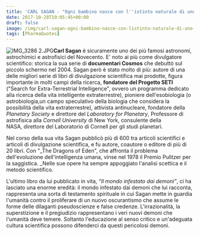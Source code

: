 ```yaml
---
title: 'CARL SAGAN - "Ogni bambino nasce con l''istinto naturale di uno scienziato, ma noi lo distruggiamo. Pochi attraversano questo sistema mantenendo intatta la capacità di meravigliarsi e l''entusiasmo per la scienza"'
date: 2017-10-28T19:05:45+00:00
draft: false
image: /img/carl-sagan-ogni-bambino-nasce-con-listinto-naturale-di-uno-scienziato-ma-noi-lo-distruggiamo-pochi-attraversano-questo-sistema-mantenendo-intatta-la-capacita-di-meravigliarsi-e-lentusiasmo-p.md/img_3286-2.jpg
tags: [PharmaQuotes]
---
```


![IMG_3286 2.JPG](/img/carl-sagan-ogni-bambino-nasce-con-listinto-naturale-di-uno-scienziato-ma-noi-lo-distruggiamo-pochi-attraversano-questo-sistema-mantenendo-intatta-la-capacita-di-meravigliarsi-e-lentusiasmo-p.md/img_3286-2.jpg)**Carl Sagan** è sicuramente uno dei più famosi astronomi, astrochimici e astrofisici del Novecento. E' noto ai più come divulgatore scientifico: storica la sua serie di **documentari Cosmos** che debuttò sul piccolo schermo nel 2004. Sagan però è stato molto di più: autore di una delle migliori serie di libri di divulgazione scientifica mai prodotte, figura importante in molti campi della ricerca, **fondatore del Progetto SETI** ("Search for Extra-Terrestrial Intelligence", ovvero un programma dedicato alla ricerca della vita intelligente extraterrestre), pioniere dell'esobiologia (o astrobiologia,un campo speculativo della biologia che considera la possibilità della vita extraterrestre), attivista antinucleare, fondatore della _Planetary Society_ e direttore del _Laboratory for Planetary_, Professore di astrofisica alla _Cornell University_ di New York, consulente della NASA, direttore del Laboratorio di Cornell per gli studi planetari.

Nel corso della sua vita Sagan pubblicò più di 600 tra articoli scientifici e articoli di divulgazione scientifica, e fu autore, coautore o editore di più di 20 libri. Con "_The Dragons of Eden", che affronta il problema dell'evoluzione dell'intelligenza umana, vinse nel 1978 il Premio Pulitzer per la saggistica. _Nelle sue opere ha sempre appoggiato l'analisi scettica e il metodo scientifico.

L'ultimo libro da lui pubblicato in vita, _“Il mondo infestato dai demoni”_, ci ha lasciato una enorme eredità: il mondo infestato dai demoni che lui racconta, rappresenta una sorta di testamento spirituale in cui Sagan mette in guardia l'umanità contro il proliferare di un nuovo oscurantismo che assume le forme delle dilaganti pseudoscienze e false credenze. L'irrazionalità, la superstizione e il pregiudizio rappresentano i veri nuovi demoni che l'umanità deve temere. Soltanto l'educazione al senso critico e un'adeguata cultura scientifica possono difenderci da questi pericolosi demoni.